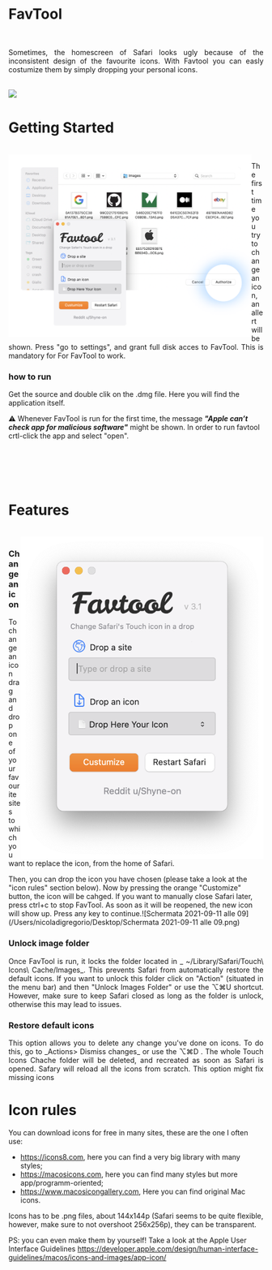 # FavTool
<br/>
<p align="justify">
Sometimes, the homescreen of Safari looks ugly because of the inconsistent design of the favourite icons. 
With Favtool you can easly costumize them by simply dropping your personal icons.
</p>
<br/>

<img src="images/favtool%20-2.gif" width="1100">




 
# Getting Started 
<br/>

<img align="left" src="images/Screenshot%202021-12-04%20at%2015.25.44.png" width="480">
</p>

<p align="justify">
The first time you try to change an icon, an allert will be shown. Press "go to settings", and grant full disk acces to FavTool. This is mandatory for For FavTool to work.

### how to run

Get the source and double clik on the .dmg file. Here you will find the application itself. 

⚠️ Whenever FavTool is run for the first time, the message ***"Apple can’t check app for malicious software"*** might be shown. In order to run favtool crtl-click the app and select "open". 
  
<br/>
<br/> 
 <br/>
 <br/>


# Features
<br/>

<img align="right" src="images/Screenshot%202021-12-05%20at%2000.12.15.png" width="480">


### Change an icon 
<p align="justify">
To change an icon drag and drop one of your favourite sites to which you want to replace the icon, from the home of Safari. 

Then, you can drop the icon you have chosen (please take a look at the "icon rules" section below). Now by pressing the orange "Customize" button, the icon will be cahged. If you want to manually close Safari later, press ctrl+c to stop FavTool. As soon as it will be reopened, the new icon will show up. Press any key to continue.![Schermata 2021-09-11 alle 09](/Users/nicoladigregorio/Desktop/Schermata 2021-09-11 alle 09.png)
</p>

### Unlock image folder 

<p align="justify">
Once FavTool is run, it locks the folder located in _ ~/Library/Safari/Touch\ Icons\ Cache/Images_. This prevents Safari from automatically restore the default icons. If you want to unlock this folder click on "Action" (situated in the menu bar) and then "Unlock Images Folder" or use the ⌥⌘U shortcut. However, make sure to keep Safari closed as long as the folder is unlock, otherwise this may lead to issues.
</p>

### Restore default icons 

<p align="justify">
This option allows you to delete any change you've done on icons. To do this, go to _Actions> Dismiss changes_ or use the ⌥⌘D . The whole Touch Icons Chache folder will be deleted, and recreated as soon as Safari is opened. Safary will reload all the icons from scratch. This option might fix missing icons
</p>


  

# Icon rules

You can download icons for free in many sites, these are the one I often use:

* https://icons8.com, here you can find a very big library with many styles;
* https://macosicons.com, here you can find many styles but more app/programm-oriented;
* https://www.macosicongallery.com, Here you can find original Mac icons.

Icons has to be .png files, about 144x144p (Safari seems to be quite flexible, however, make sure to not overshoot 256x256p), they can be transparent.

PS: you can even make them by yourself!
Take a look at the Apple User Interface Guidelines https://developer.apple.com/design/human-interface-guidelines/macos/icons-and-images/app-icon/ 


